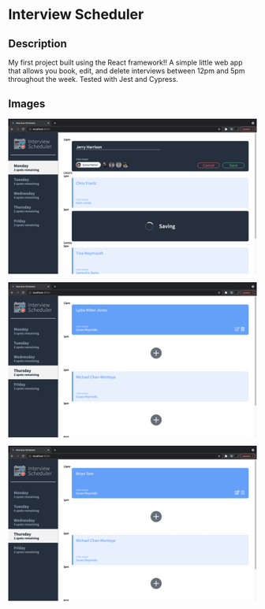 # Interview Scheduler

## Description

My first project built using the React framework!!  A simple little web app that allows you book, edit, and delete interviews between 12pm and 5pm throughout the week.  Tested with Jest and Cypress.

## Images

!["Creating new appointments"](https://github.com/sylastheodor/scheduler/blob/master/docs/Screen%20Shot%202021-08-13%20at%202.56.54%20PM.png?raw=true)

!["Highlighting an appointment to show the edit and delete options"](https://github.com/sylastheodor/scheduler/blob/master/docs/Screen%20Shot%202021-08-13%20at%202.57.26%20PM.png?raw=true)

!["A successfully edited appointment"](https://github.com/sylastheodor/scheduler/blob/master/docs/Screen%20Shot%202021-08-13%20at%202.58.15%20PM.png)

```
